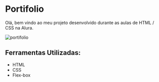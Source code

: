 # Portifolio

Olá, bem vindo ao meu projeto desenvolvido durante as aulas de HTML / CSS na Alura.

![portifolio](https://user-images.githubusercontent.com/83282287/221065704-018edcaf-a3cc-47b4-97b0-583d2bfdbf4b.png)

## Ferramentas Utilizadas:
* HTML
* CSS
* Flex-box
